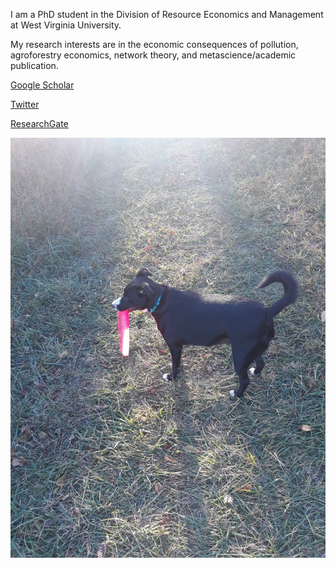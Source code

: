 I am a PhD student in the Division of Resource Economics and Management at West Virginia University.

My research interests are in the economic consequences of pollution, agroforestry economics, network theory, and metascience/academic publication. 

[Google Scholar](https://scholar.google.com/citations?user=WiG-_48AAAAJ&hl=en)

[Twitter](https://twitter.com/data_cats)

[ResearchGate](https://www.researchgate.net/profile/Michael-Cary-3)

![Ada](/img/ada.jfif)
